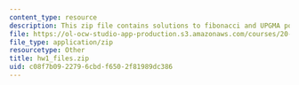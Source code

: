 ```yaml
---
content_type: resource
description: This zip file contains solutions to fibonacci and UPGMA portions.
file: https://ol-ocw-studio-app-production.s3.amazonaws.com/courses/20-181-computation-for-biological-engineers-fall-2006/c08f7b0922796cbdf6502f81989dc386_hw1_files.zip
file_type: application/zip
resourcetype: Other
title: hw1_files.zip
uid: c08f7b09-2279-6cbd-f650-2f81989dc386
---
```

